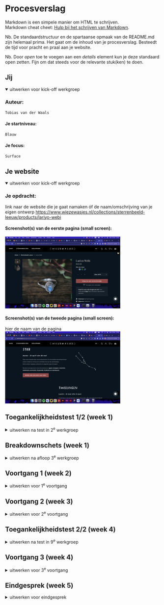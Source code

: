 # Procesverslag
Markdown is een simpele manier om HTML te schrijven.  
Markdown cheat cheet: [Hulp bij het schrijven van Markdown](https://github.com/adam-p/markdown-here/wiki/Markdown-Cheatsheet).

Nb. De standaardstructuur en de spartaanse opmaak van de README.md zijn helemaal prima. Het gaat om de inhoud van je procesverslag. Besteedt de tijd voor pracht en praal aan je website.

Nb. Door *open* toe te voegen aan een *details* element kun je deze standaard open zetten. Fijn om dat steeds voor de relevante stuk(ken) te doen.





## Jij

<details open>
  <summary>uitwerken voor kick-off werkgroep</summary>

  ### Auteur:
    Tobias van der Waals

  #### Je startniveau:
    Blauw

  #### Je focus:
    Surface 

</details>





## Je website

<details open>
  <summary>uitwerken voor kick-off werkgroep</summary>

  ### Je opdracht:
  link naar de website die je gaat namaken óf de naam/omschrijving van je eigen ontwerp
  https://www.wiezewasjes.nl/collections/sterrenbeeld-leeuw/products/lariyo-webi 
  #### Screenshot(s) van de eerste pagina (small screen): 
  
  <img src="./readme-images/Screenshot 2023-11-15 at 12.53.57.png" width="375px" alt="Layiro sierraad bij Wiezewasjes.nl">

  #### Screenshot(s) van de tweede pagina (small screen):
  hier de naam van de pagina  
  <img src="./readme-images/Screenshot 2023-11-15 at 12.56.44.png" width="375px" alt="Sterrenbeeldenoverzicht">
 
</details>



## Toegankelijkheidstest 1/2 (week 1)

<details>
  <summary>uitwerken na test in 2<sup>e</sup> werkgroep</summary>

  ### Bevindingen
  Lijst met je bevindingen die in de test naar voren kwamen:
  <img src="./readme-images/IMG_8316.JPG" width="375px" alt="WCAG check">
<img src="./readme-images/IMG_8317.JPG" width="375px" alt="WCAG check">
<img src="./readme-images/IMG_8318.JPG" width="375px" alt="WCAG check">
<img src="./readme-images/IMG_8319.JPG" width="375px" alt="WCAG check">
<img src="./readme-images/IMG_8320.JPG" width="375px" alt="WCAG check">


</details>



## Breakdownschets (week 1)

<details>
  <summary>uitwerken na afloop 3<sup>e</sup> werkgroep</summary>

  ### de hele pagina: 
  <img src="./readme-images/detailpagina.jpg" width="375px" alt="breakdown van de hele pagina">

  ### dynamisch deel (bijv menu): 
  <img src="readme-images/Screenshot 2023-12-11 at 15.32.26.png" width="375px" alt="breakdown van een dynamisch deel">

  ### wellicht nog een dynamisch deel (bijv filter): 
  <img src="readme-images/breakdown_ster.jpg" width="375px" alt="breakdown van nog een dynamisch deel">

</details>





## Voortgang 1 (week 2)

<details>
  <summary>uitwerken voor 1<sup>e</sup> voortgang</summary>

  ### Stand van zaken
  hier dit ging goed & dit was lastig (neem ook screenshots op van delen van je website en code)


  ### Agenda voor meeting
 Jim, Pepijn en ik hebben niet zo zeer iets afgesproken met elkaar. Ik ben open naar het voortgangsgesprek gegaan ne heb vooral met andere meegekeken.

  ### Verslag van meeting
  hier na afloop snel de uitkomsten van de meeting vastleggen

  - Ik was zelf nog niet ver, waardoor ik weinig feedback heb kunnen krijgen. 
  - Ik vind code moeilijk en ben daardoor onzeker over wat ik codeer.

</details>





## Voortgang 2 (week 3)

<details>
  <summary>uitwerken voor 2<sup>e</sup> voortgang</summary>

  ### Stand van zaken
Nogsteeds onzeker over mijn eigen code. Ik ben heel pixelperfect bezig en daardoor frustreer ik mezelf.

  ### Agenda voor meeting
  Ik heb een paar vragen:
  - Hoe kan je makkelijk elementen centreren?
  - pak ik de afmetingen zo goed aan?

  

  ### Verslag van meeting
  hier na afloop snel de uitkomsten van de meeting vastleggen

  - Ik vind het moeilijk om in CSS te denken. Ik ben erg gewend aan Illustrator en dat heeft invloed.
  - Door de ervaring met Illustrator ben ik snel geneigd px te gebruiken, maar dit werkt niet en is niet responsive. (het kan veeeeeel makkelijker)
  - Er valt veel aan te passen, maar dit maakt het makkelijker om later door te kunnen.
  - Ik ben veeeeeeel te precies bezig. Het hoeft niet pixel perfect te zijn. 

</details>





## Toegankelijkheidstest 2/2 (week 4)

<details>
  <summary>uitwerken na test in 9<sup>e</sup> werkgroep</summary>

  ### Bevindingen
  Lijst met je bevindingen die in de test naar voren kwamen (geef ook aan wat er verbeterd is):

to do:
  - HTML even goed valideren
  - skiplink bouwen
  

Bevindingen:
- Headings zijn al beter dat het origineel
- De skiplink op het origineel werkt niet
- Focus state wordt automatisch toegepast en is duidelijk
- De Website heeft geen light/dark mode, maar is van zichzelf al een 'dark-type' website
- text-size is bijna niet aan te passen op mac
- Contrast klopt overal
-

</details>





## Voortgang 3 (week 4)

<details>
  <summary>uitwerken voor 3<sup>e</sup> voortgang</summary>

  ### Stand van zaken
Ik merk dat ik wat meer zelfverzekerd ben in het typen van code. Zo lang het goed gaat is het leuk. 
Ik help af en toe andere met soortgelijke elementen en problemen. Dit laat mezelf ook zien dat ik het snap.

De website is verder goed op weg. De eerste pagina is zo goed als af en de tweede valt nog wel wat aan te sleutelen.

  ### Verslag voor meeting
  samen met je groepje opstellen

Deze keer heb ik screenshots gemaakt wanneer iets niet lukte.
   <img src="readme-images/Screenshot 2023-12-07 at 10.39.51.png" width="375px" alt="">
Hier snapte ik de error's niet. het had te maken met een svg en zn path.
   <img src="readme-images/Screenshot 2023-12-07 at 13.34.00.png" width="375px" alt="">
Hier kreeg ik het niet voor elkaar om het facebook logo even groot te krijgen als de rest. 
Donna heeft me hiermee geholpen. Het lag aan de viewbox in de svg.


</details>





## Eindgesprek (week 5)

<details>
  <summary>uitwerken voor eindgesprek</summary>

  ### Je uitkomst - karakteristiek screenshots:
  <img src="readme-images/IMG_9097.PNG" width="375px" alt="home">
    <img src="readme-images/IMG_9098.PNG" width="375px" alt="article">
    <img src="readme-images/IMG_9098.PNG" width="375px" alt="article">



  ### Process:
  Korte omschrijving met plaatjes

  Ik was echt een groentje in het begin. Mijn css skills waren erg laag en ik probeerde alles te positioneren met heights en top etc. Ik ben er nu achter dat het veeeeeel makkelijker kan en dat het dan ook responsive is.

  Verder was ik in het begin enorm onzeker met code en durfde weinig nieuws te proberen. Ik focuste in het begin vooral op de opdrachten om te kijken of ik het uberhaupt snapte.

  Daarnaast zat mijn 'Illustrator-state-of-mind' in de weg. Het werkte niet zoals ik dacht en daardoor liep ik vaak vast.

  Ik ben blij met het eindresultaat! Ik begrijp mijn eigen code en heb  ook andere met hun code geholpen. Daar wordt ik ook wat zekerder van.








## Bronnenlijst

<details open>
  <summary>continu bijhouden terwijl je werkt</summary>

  Nb. Wees specifiek ('css-tricks' als bron is bijv. niet specifiek genoeg). 
  Nb. ChatGpT en andere AI horen er ook bij.
  Nb. Vermeld de bronnen ook in je code.

  1. chat.openai.com
      Ik heb ChatGPT gebruikt voor wanneer ik ergens echt niet uitkwam. Zo kon ik mijn code meesturen en hielp het mij met het vinden van de correcte tags en javascript.
  2. https://validator.w3.org/nu/#file
      De validator
  3. https://www.w3schools.com/cssref/css_selectors.php
      Ik heb deze link veel gebruikt om te zoeken naar alle mogelijke tags.
  4. https://developer.mozilla.org/en-US/docs/Web/HTML/Element/section
      Ik heb mdn web docs veel gebruikt voor specifieke eigenschappen van elementen en tags.
  5. Donna Stam
      Donna heeft me veel geholpen via teams met het ontcijferen van kleine mispuntjes. Ze stuurde vaak een codepen met bruikbare code voor bijvoorbeeld een grid en een flexbox voor sliders.
  6. Codepen.io
      Ik heb ook veel gebruik gemaakt van de opdrachten.

</details>